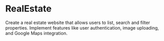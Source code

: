 # RealEstate
Create a real estate website that allows users to list, search and filter properties. Implement features like user authentication, image uploading, and Google Maps integration.
